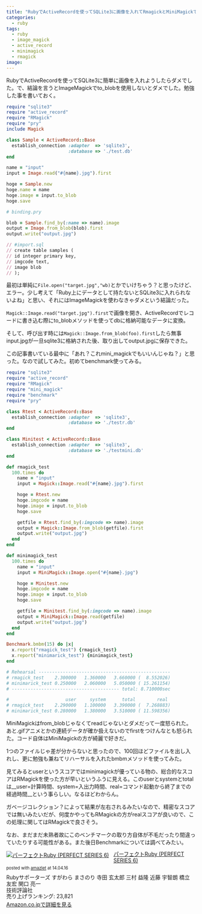 ```yaml
---
title: "RubyでActiveRecordを使ってSQLite3に画像を入れてRmagickとMiniMagickでbenchmarkを試してみた"
categories:
  - ruby
tags:
  - ruby
  - image_magick
  - active_record
  - minimagick
  - rmagick
image:
---
```

RubyでActiveRecordを使ってSQLite3に簡単に画像を入れようしたらダメでした。で、結論を言うとImageMagickでto_blobを使用しないとダメでした。勉強した事を書いておく。

<!--more-->

```ruby
require "sqlite3"
require "active_record"
require "RMagick"
require "pry"
include Magick

class Sample < ActiveRecord::Base
  establish_connection :adapter  => 'sqlite3',
                       :database => './test.db'
end

name = "input"
input = Image.read("#{name}.jpg").first

hoge = Sample.new
hoge.name = name
hoge.image = input.to_blob
hoge.save

# binding.pry

blob = Sample.find_by(:name => name).image
output = Image.from_blob(blob).first
output.write("output.jpg")

// #import.sql
// create table samples (
// id integer primary key,
// imgcode text,
// image blob
// );
```

最初は単純に`File.open("target.jpg","wb)`とかでいけちゃう？と思ったけど、エラー。少し考えて「Ruby上にデータとして持たないとSQLite3に入れられないよね」と思い、それにはImageMagickを使わなきゃダメという結論だった。

`Magick::Image.read("target.jpg").first`で画像を開き、ActiveRecordでレコードに書き込む際にto_blobメソッドを使ってdbに格納可能なデータに変換。

そして、呼び出す時には`Magick::Image.from_blob(foo).first`したら無事input.jpgが一旦sqlite3に格納された後、取り出してoutput.jpgに保存できた。

この記事書いている最中に「あれ？これmini_magickでもいいんじゃね？」と思った。なので試してみた。初めてbenchmark使ってみる。

```ruby
require "sqlite3"
require "active_record"
require "RMagick"
require "mini_magick"
require "benchmark"
require "pry"

class Rtest < ActiveRecord::Base
  establish_connection :adapter  => 'sqlite3',
                       :database => './testr.db'
end

class Minitest < ActiveRecord::Base
  establish_connection :adapter  => 'sqlite3',
                       :database => './testmini.db'
end

def rmagick_test
  100.times do
    name = "input"
    input = Magick::Image.read("#{name}.jpg").first

    hoge = Rtest.new
    hoge.imgcode = name
    hoge.image = input.to_blob
    hoge.save

    getfile = Rtest.find_by(:imgcode => name).image
    output = Magick::Image.from_blob(getfile).first
    output.write("output.jpg")
  end
end

def minimagick_test
  100.times do
    name = "input"
    input = MiniMagick::Image.open("#{name}.jpg")

    hoge = Minitest.new
    hoge.imgcode = name
    hoge.image = input.to_blob
    hoge.save

    getfile = Minitest.find_by(:imgcode => name).image
    output = MiniMagick::Image.read(getfile)
    output.write("output.jpg")
  end
end

Benchmark.bmbm(15) do |x|
  x.report("rmagick_test") {rmagick_test}
  x.report("minimarick_test") {minimagick_test}
end

# Rehearsal -------------------------------------------------
# rmagick_test    2.300000   1.360000   3.660000 (  8.552026)
# minimarick_test 0.250000   2.060000   5.050000 ( 15.261154)
# ---------------------------------------- total: 8.710000sec

#                     user     system      total        real
# rmagick_test    2.290000   1.100000   3.390000 (  7.268883)
# minimarick_test 0.280000   1.380000   3.510000 ( 11.598356)
```

MiniMagickはfrom_blobじゃなくてreadじゃないとダメだって一度怒られた。あと.gifアニメとかの連続データが確か扱えないのでfirstをつけんなとも怒られた。コード自体はMiniMagickの方が綺麗で好きだ。

1つのファイルじゃ差が分からないと思ったので、100回ほどファイルを出し入れし、更に勉強も兼ねてリハーサルを入れたbmbmメソッドを使ってみた。

見てみるとuserというスコアではminimagickが優っている物の、総合的なスコアはRMagickを使った方が早いというふうに見える。このuserとsystemとtotalは__user=計算時間、system=入出力時間、real=コマンド起動から終了までの経過時間__という事らしい。なるほどわからん。

ガベージコレクション？によって結果が左右されるみたいなので、精密なスコアでは無いみたいだが、何度かやってもRMagickの方がrealスコアが良いので、この処理に関してはRMagickで良さそう。

なお、まだまだ未熟者故にこのベンチマークの取り方自体が不毛だったり間違っていたりする可能性がある。また後日Benchmarkについては調べてみたい。

<div class="amazlet-box" style="margin-bottom:0px;"><div class="amazlet-image" style="float:left;margin:0px 12px 1px 0px;"><a href="//www.amazon.co.jp/exec/obidos/ASIN/4774158798/t4traw-22/ref=nosim/" name="amazletlink" target="_blank"><img src="//ecx.images-amazon.com/images/I/51K0jUf%2BiEL._SL160_.jpg" alt="パーフェクトRuby (PERFECT SERIES 6)" style="border: none;" /></a></div><div class="amazlet-info" style="line-height:120%; margin-bottom: 10px"><div class="amazlet-name" style="margin-bottom:10px;line-height:120%"><a href="//www.amazon.co.jp/exec/obidos/ASIN/4774158798/t4traw-22/ref=nosim/" name="amazletlink" target="_blank">パーフェクトRuby (PERFECT SERIES 6)</a><div class="amazlet-powered-date" style="font-size:80%;margin-top:5px;line-height:120%">posted with <a href="//www.amazlet.com/" title="amazlet" target="_blank">amazlet</a> at 14.04.16</div></div><div class="amazlet-detail">Rubyサポーターズ すがわら まさのり 寺田 玄太郎 三村 益隆 近藤 宇智朗 橋立 友宏 関口 亮一 <br />技術評論社 <br />売り上げランキング: 23,821<br /></div><div class="amazlet-sub-info" style="float: left;"><div class="amazlet-link" style="margin-top: 5px"><a href="//www.amazon.co.jp/exec/obidos/ASIN/4774158798/t4traw-22/ref=nosim/" name="amazletlink" target="_blank">Amazon.co.jpで詳細を見る</a></div></div></div><div class="amazlet-footer" style="clear: left"></div></div>

